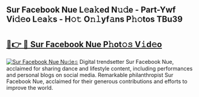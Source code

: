 ## Sur Facebook Nue L𝚎a𝚔ed N𝚞𝚍e - Part-Ywf Vi𝚍𝚎o L𝚎a𝚔s - H𝚘𝚝 O𝚗𝚕yf𝚊ns P𝚑𝚘tos TBu39

# <h2><a href="http://kf5tbl9.oniu.top/?m=Sur+Facebook+Nue">🔗👉 🔴 Sur Facebook Nue P𝚑ot𝚘𝚜 V𝚒d𝚎o</a></h2>

[![Sur Facebook Nue Nu𝚍e𝚜](https://i.imgur.com/0qMVB7G.gif)](http://kf5tbl9.oniu.top/?m=Sur+Facebook+Nue)
Digital trendsetter Sur Facebook Nue, acclaimed for sharing dance and lifestyle content, including performances and personal blogs on social media. Remarkable philanthropist Sur Facebook Nue, acclaimed for their generous contributions and efforts to improve the world.  
